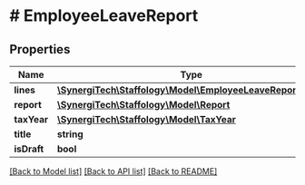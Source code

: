 # # EmployeeLeaveReport

## Properties

Name | Type | Description | Notes
------------ | ------------- | ------------- | -------------
**lines** | [**\SynergiTech\Staffology\Model\EmployeeLeaveReportLine[]**](EmployeeLeaveReportLine.md) |  | [optional]
**report** | [**\SynergiTech\Staffology\Model\Report**](Report.md) |  | [optional]
**taxYear** | [**\SynergiTech\Staffology\Model\TaxYear**](TaxYear.md) |  | [optional]
**title** | **string** |  | [optional]
**isDraft** | **bool** |  | [optional]

[[Back to Model list]](../../README.md#models) [[Back to API list]](../../README.md#endpoints) [[Back to README]](../../README.md)
